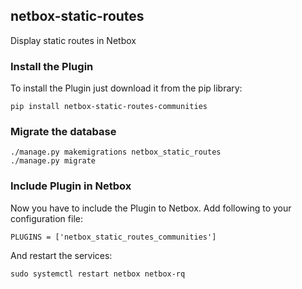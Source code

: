 ## netbox-static-routes

Display static routes in Netbox

### Install the Plugin

To install the Plugin just download it from the pip library:
```
pip install netbox-static-routes-communities
```

### Migrate the database

```
./manage.py makemigrations netbox_static_routes
./manage.py migrate
```

### Include Plugin in Netbox

Now you have to include the Plugin to Netbox. Add following to your configuration file:
```
PLUGINS = ['netbox_static_routes_communities']
```

And restart the services:
```
sudo systemctl restart netbox netbox-rq
```